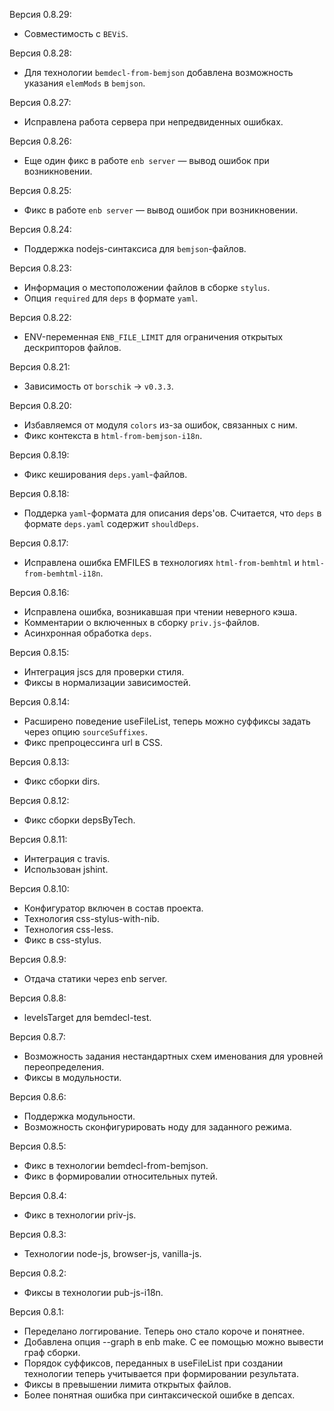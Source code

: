 Версия 0.8.29:
 * Совместимость с `BEViS`.

Версия 0.8.28:
 * Для технологии `bemdecl-from-bemjson` добавлена возможность указания `elemMods` в `bemjson`.

Версия 0.8.27:
 * Исправлена работа сервера при непредвиденных ошибках.

Версия 0.8.26:
 * Еще один фикс в работе `enb server` — вывод ошибок при возникновении.

Версия 0.8.25:
 * Фикс в работе `enb server` — вывод ошибок при возникновении.

Версия 0.8.24:
 * Поддержка nodejs-синтаксиса для `bemjson`-файлов.

Версия 0.8.23:
 * Информация о местоположении файлов в сборке `stylus`.
 * Опция `required` для `deps` в формате `yaml`.

Версия 0.8.22:
 * ENV-переменная `ENB_FILE_LIMIT` для ограничения открытых дескрипторов файлов.

Версия 0.8.21:
 * Зависимость от `borschik` -> `v0.3.3`.

Версия 0.8.20:
 * Избавляемся от модуля `colors` из-за ошибок, связанных с ним.
 * Фикс контекста в `html-from-bemjson-i18n`.

Версия 0.8.19:
 * Фикс кеширования `deps.yaml`-файлов.

Версия 0.8.18:
 * Поддерка `yaml`-формата для описания deps'ов. Считается, что `deps` в формате `deps.yaml` содержит `shouldDeps`.

Версия 0.8.17:
 * Исправлена ошибка EMFILES в технологиях `html-from-bemhtml` и `html-from-bemhtml-i18n`.

Версия 0.8.16:
 * Исправлена ошибка, возникавшая при чтении неверного кэша.
 * Комментарии о включенных в сборку `priv.js`-файлов.
 * Асинхронная обработка `deps`.

Версия 0.8.15:
 * Интеграция jscs для проверки стиля.
 * Фиксы в нормализации зависимостей.

Версия 0.8.14:
 * Расширено поведение useFileList, теперь можно суффиксы задать через опцию `sourceSuffixes`.
 * Фикс препроцессинга url в CSS.

Версия 0.8.13:
 * Фикс сборки dirs.

Версия 0.8.12:
 * Фикс сборки depsByTech.

Версия 0.8.11:
 * Интеграция с travis.
 * Использован jshint.

Версия 0.8.10:
 * Конфигуратор включен в состав проекта.
 * Технология css-stylus-with-nib.
 * Технология css-less.
 * Фикс в css-stylus.

Версия 0.8.9:
 * Отдача статики через enb server.

Версия 0.8.8:
 * levelsTarget для bemdecl-test.

Версия 0.8.7:
 * Возможность задания нестандартных схем именования для уровней переопределения.
 * Фиксы в модульности.

Версия 0.8.6:
 * Поддержка модульности.
 * Возможность сконфигурировать ноду для заданного режима.

Версия 0.8.5:
 * Фикс в технологии bemdecl-from-bemjson.
 * Фикс в формировалии относительных путей.

Версия 0.8.4:
 * Фикс в технологии priv-js.

Версия 0.8.3:
 * Технологии node-js, browser-js, vanilla-js.

Версия 0.8.2:
 * Фиксы в технологии pub-js-i18n.

Версия 0.8.1:
 * Переделано логгирование. Теперь оно стало короче и понятнее.
 * Добавлена опция --graph в enb make. С ее помощью можно вывести граф сборки.
 * Порядок суффиксов, переданных в useFileList при создании технологии теперь учитывается при формировании результата.
 * Фиксы в превышении лимита открытых файлов.
 * Более понятная ошибка при синтаксической ошибке в депсах.

